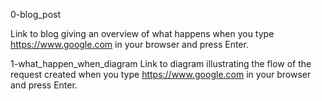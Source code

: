 0-blog_post

Link to blog giving an overview of what happens when you type https://www.google.com in your browser and press Enter.

1-what_happen_when_diagram
Link to diagram illustrating the flow of the request created when you type https://www.google.com in your browser and press Enter.
